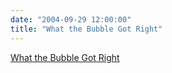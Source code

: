 ```yaml
---
date: "2004-09-29 12:00:00"
title: "What the Bubble Got Right"
---
```


[What the Bubble Got Right](/lemire/blog/2004/09-29-what-the-bubble-got-right)

